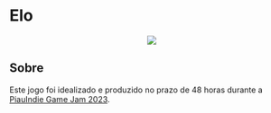 # Elo

<p align="center"><img src="https://github.com/lousousa/elo-game/assets/2921281/bdde8b14-58b3-4e7e-b036-a1fd10f46765"/></p>

## Sobre

Este jogo foi idealizado e produzido no prazo de 48 horas durante a [PiauIndie Game Jam 2023](https://itch.io/jam/piauindie-game-jam-2023/entries).
